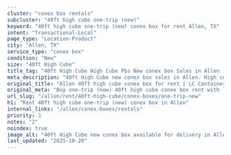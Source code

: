 ```yaml
---
cluster: "conex box rentals"
subcluster: "40ft high cube one-trip (new)"
keyword: "40ft high cube one-trip (new) conex box for rent Allen, TX"
intent: "Transactional-Local"
page_type: "Location-Product"
city: "Allen, TX"
service_type: "conex box"
condition: "New"
size: "40ft High Cube"
title_tag: "40ft High Cube High Cube Pbs New conex box Sales in Allen | LC Container"
meta_description: "40ft High Cube new conex box sales in Allen. High cube containers with extra height. Fast delivery, competitive pricing. Serving conex boxes area. Quote ID: J9J. Call (214) 524-4168 for your free quote today."
original_title: "Allen 40ft high cube conex box for rent | LC Container"
original_meta: "Buy one-trip (new) 40ft high cube conex box rent with local delivery in Allen, TX. LC Container — local Since 2003. Request a fast quote today."
url_slug: "/allen/rent/40ft-high-cube/conex-boxes/one-trip-new"
h1: "Rent 40ft high cube one-trip (new) conex box in Allen"
internal_links: "/allen/conex-boxes/rentals"
priority: 3
notes: "2"
noindex: true
image_alt: "40ft High Cube new conex box available for delivery in Allen"
last_updated: "2025-10-20"
---
```


<!-- TODO: Add unique city/inventory copy, images, and internal links here. -->

